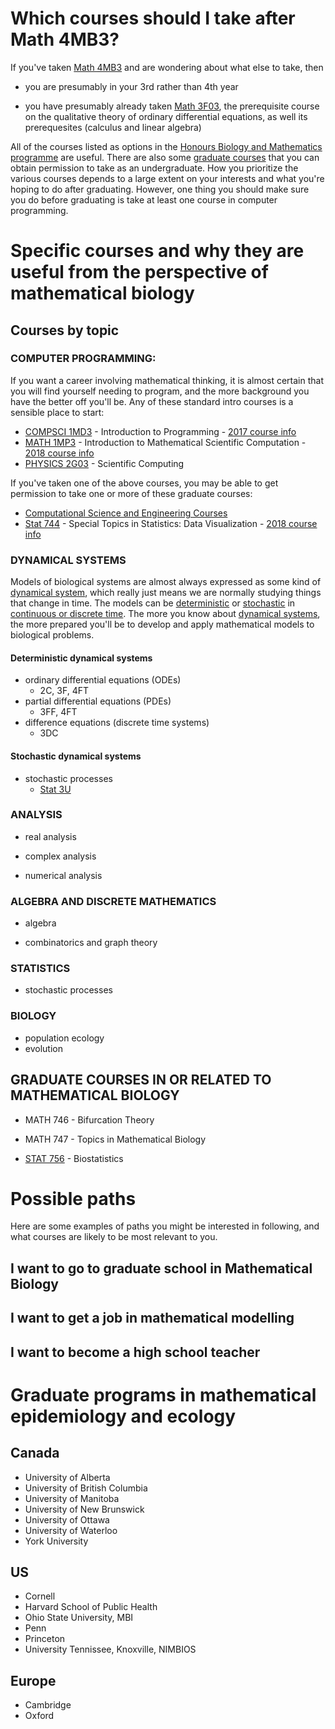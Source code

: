 
# Which courses should I take after Math 4MB3?

If you've taken [Math 4MB3](https://davidearn.github.io/math4mb/) and are wondering about what else to take, then

- you are presumably in your 3rd rather than 4th year

- you have presumably already taken [Math 3F03](http://academiccalendars.romcmaster.ca/preview_course_nopop.php?catoid=24&coid=139768), the prerequisite course on the qualitative theory of ordinary differential equations, as well its prerequesites (calculus and linear algebra)

All of the courses listed as options in the [Honours Biology and Mathematics programme](http://academiccalendars.romcmaster.ca/preview_program.php?catoid=24&poid=14172) are useful.  There are also some [graduate courses](https://www.math.mcmaster.ca/index.php/graduate-studies/graduate-courses.html) that you can obtain permission to take as an undergraduate.  How you prioritize the various courses depends to a large extent on your interests and what you're hoping to do after graduating.  However, one thing you should make sure you do before graduating is take at least one course in computer programming.

# Specific courses and why they are useful from the perspective of mathematical biology

## Courses by topic

### COMPUTER PROGRAMMING:

If you want a career involving mathematical thinking, it is almost certain that you will find yourself needing to program, and the more background you have the better off you'll be.  Any of these standard intro courses is a sensible place to start:

- [COMPSCI 1MD3](http://academiccalendars.romcmaster.ca/preview_course_nopop.php?catoid=24&coid=140460) - Introduction to Programming - [2017 course info](http://www.cas.mcmaster.ca/~cs1md3/index.html)
- [MATH 1MP3](http://academiccalendars.romcmaster.ca/preview_course_nopop.php?catoid=24&coid=141886) - Introduction to Mathematical Scientific Computation - [2018 course info](https://www.math.mcmaster.ca/index.php/news/61-/level-1/1585-math-1mp3-winter-2018.html)
- [PHYSICS 2G03](http://academiccalendars.romcmaster.ca/preview_course_nopop.php?catoid=24&coid=141166) - Scientific Computing

If you've taken one of the above courses, you may be able to get permission to take one or more of these graduate courses:

- [Computational Science and Engineering Courses](https://computational.mcmaster.ca/graduate-studies/courses.html)
- [Stat 744](https://www.math.mcmaster.ca/index.php/news/60-/level-7/1697-stats-744-winterl-2018.html) - Special Topics in Statistics: Data Visualization - [2018 course info](http://bbolker.github.io/stat744/)

### DYNAMICAL SYSTEMS

Models of biological systems are almost always expressed as some kind of [dynamical system](https://en.wikipedia.org/wiki/Dynamical_system), which really just means we are normally studying things that change in time.  The models can be [deterministic](https://en.wikipedia.org/wiki/Deterministic_system) or [stochastic](https://en.wikipedia.org/wiki/Stochastic) in [continuous or discrete time](https://en.wikipedia.org/wiki/Discrete_time_and_continuous_time).  The more you know about [dynamical systems](https://en.wikipedia.org/wiki/Dynamical_system), the more prepared you'll be to develop and apply mathematical models to biological problems.

#### Deterministic dynamical systems

- ordinary differential equations (ODEs)
    - 2C, 3F, 4FT
- partial differential equations (PDEs)
    - 3FF, 4FT
- difference equations (discrete time systems)
    - 3DC

#### Stochastic dynamical systems

- stochastic processes
    - [Stat 3U](https://www.math.mcmaster.ca/index.php/news/63-/level-3/1563-stats-3u03-winter-2018.html)

### ANALYSIS

- real analysis

- complex analysis

- numerical analysis

### ALGEBRA AND DISCRETE MATHEMATICS

- algebra

- combinatorics and graph theory

### STATISTICS

- stochastic processes

### BIOLOGY

- population ecology
- evolution

## GRADUATE COURSES IN OR RELATED TO MATHEMATICAL BIOLOGY

- MATH 746 - Bifurcation Theory

- MATH 747 - Topics in Mathematical Biology

- [STAT 756](https://www.math.mcmaster.ca/index.php/graduate-studies/graduate-courses/60-/level-7/1328-stats-756-fall-2017.html) - Biostatistics

# Possible paths

Here are some examples of paths you might be interested in following, and what courses are likely to be most relevant to you.

## I want to go to graduate school in Mathematical Biology

## I want to get a job in mathematical modelling

## I want to become a high school teacher

# Graduate programs in mathematical epidemiology and ecology

## Canada

- University of Alberta
- University of British Columbia
- University of Manitoba
- University of New Brunswick
- University of Ottawa
- University of Waterloo
- York University

## US

- Cornell
- Harvard School of Public Health
- Ohio State University, MBI
- Penn
- Princeton
- University Tennissee, Knoxville, NIMBIOS

## Europe

- Cambridge
- Oxford
